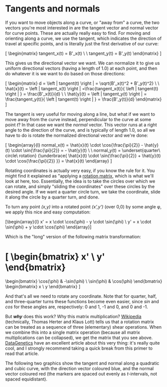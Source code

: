 # Tangents and normals

If you want to move objects along a curve, or "away from" a curve, the two vectors you're most interested in are the tangent vector and normal vector for curve points. These are actually really easy to find. For moving and orienting along a curve, we use the tangent, which indicates the direction of travel at specific points, and is literally just the first derivative of our curve:

\[
\begin{matrix}
  tangent_x(t) = B'_x(t) \\
  \\
  tangent_y(t) = B'_y(t)
\end{matrix}
\]

This gives us the directional vector we want. We can normalize it to give us uniform directional vectors (having a length of 1.0) at each point, and then do whatever it is we want to do based on those directions:

\[
\begin{matrix}
  d = \left \| tangent(t) \right \| = \sqrt{B'_x(t)^2 + B'_y(t)^2} \\
  \\
  \hat{x}(t) = \left \| tangent_x(t) \right \|
             =\frac{tangent_x(t)}{ \left \| tangent(t) \right \| }
             = \frac{B'_x(t)}{d} \\
  \\
  \hat{y}(t) = \left \| tangent_y(t) \right \|
             = \frac{tangent_y(t)}{ \left \| tangent(t) \right \| }
             = \frac{B'_y(t)}{d}
\end{matrix}
\]

The tangent is very useful for moving along a line, but what if we want to move away from the curve instead, perpendicular to the curve at some point <i>t</i>? In that case we want the *normal* vector. This vector runs at a right angle to the direction of the curve, and is typically of length 1.0, so all we have to do is rotate the normalized directional vector and we're done:

\[
\begin{array}{l}
  normal_x(t) = \hat{x}(t) \cdot \cos{\frac{\pi}{2}} - \hat{y}(t) \cdot \sin{\frac{\pi}{2}} = - \hat{y}(t) \\
  \\
  normal_y(t) = \underset{quarter\ circle\ rotation} {\underbrace{ \hat{x}(t) \cdot \sin{\frac{\pi}{2}} + \hat{y}(t) \cdot \cos{\frac{\pi}{2}} }} = \hat{x}(t)
\end{array}
\]

<div class="note">

Rotating coordinates is actually very easy, if you know the rule for it. You might find it explained as "applying a [rotation matrix](https://en.wikipedia.org/wiki/Rotation_matrix), which is what we'll look at here, too. Essentially, the idea is to take the circles over which we can rotate, and simply "sliding the coordinates" over these circles by the desired
angle. If we want a quarter circle turn, we take the coordinate, slide it along the circle by a quarter turn, and done.

To turn any point <i>(x,y)</i> into a rotated point <i>(x',y')</i> (over 0,0) by some angle φ, we apply this nice and easy computation:

\[\begin{array}{l}
  x' = x \cdot \cos(\phi) - y \cdot \sin(\phi) \\
  y' = x \cdot \sin(\phi) + y \cdot \cos(\phi)
\end{array}\]

Which is the "long" version of the following matrix transformation:

\[
  \begin{bmatrix}
    x' \\ y'
  \end{bmatrix}
  =
  \begin{bmatrix}
   \cos(\phi) & -\sin(\phi) \\
   \sin(\phi) & \cos(\phi)
  \end{bmatrix}
  \begin{bmatrix}
    x \\ y
  \end{bmatrix}
\]

And that's all we need to rotate any coordinate. Note that for quarter, half, and three-quarter turns these functions become even easier, since *sin* and *cos* for these angles are, respectively: 0 and 1, -1 and 0, and 0 and -1.

But ***why*** does this work? Why this matrix multiplication? [Wikipedia](https://en.wikipedia.org/wiki/Rotation_matrix#Decomposition_into_shears) (technically, Thomas Herter and Klaus Lott) tells us that a rotation matrix can be
treated as a sequence of three (elementary) shear operations. When we combine this into a single matrix operation (because all matrix multiplications can be collapsed), we get the matrix that you see above. [DataGenetics](https://datagenetics.com/blog/august32013/index.html) have an excellent article about this very thing: it's really quite cool, and I strongly recommend taking a quick break from this primer to read that article.

</div>

The following two graphics show the tangent and normal along a quadratic and cubic curve, with the direction vector coloured blue, and the normal vector coloured red (the markers are spaced out evenly as *t*-intervals, not spaced equidistant).

<div class="figure">
  <graphics-element title="Quadratic Bézier tangents and normals" src="./pointvectors.js" data-type="quadratic"></graphics-element>
  <graphics-element title="Cubic Bézier tangents and normals" src="./pointvectors.js" data-type="cubic"></graphics-element>
</div>
